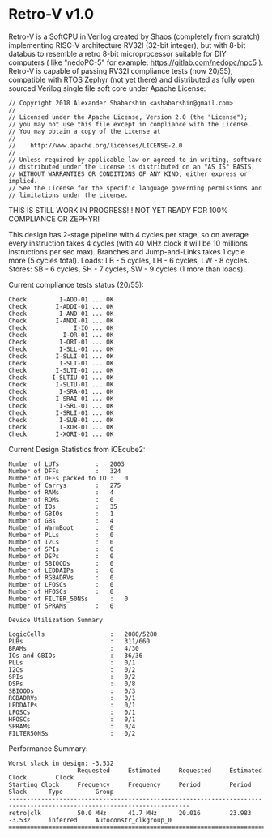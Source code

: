 # Retro-V v1.0
Retro-V is a SoftCPU in Verilog created by Shaos (completely from scratch)
implementing RISC-V architecture RV32I (32-bit integer), but with 8-bit databus
to resemble a retro 8-bit microprocessor suitable for DIY computers
( like "nedoPC-5" for example: https://gitlab.com/nedopc/npc5 ).
Retro-V is capable of passing RV32I compliance tests (now 20/55), compatible with RTOS Zephyr (not yet there)
and distributed as fully open sourced Verilog single file soft core under Apache License:

    // Copyright 2018 Alexander Shabarshin <ashabarshin@gmail.com>
    //
    // Licensed under the Apache License, Version 2.0 (the "License");
    // you may not use this file except in compliance with the License.
    // You may obtain a copy of the License at
    //
    //    http://www.apache.org/licenses/LICENSE-2.0
    //
    // Unless required by applicable law or agreed to in writing, software
    // distributed under the License is distributed on an "AS IS" BASIS,
    // WITHOUT WARRANTIES OR CONDITIONS OF ANY KIND, either express or implied.
    // See the License for the specific language governing permissions and
    // limitations under the License.

THIS IS STILL WORK IN PROGRESS!!! NOT YET READY FOR 100% COMPLIANCE OR ZEPHYR!

This design has 2-stage pipeline with 4 cycles per stage, so on average every instruction
takes 4 cycles (with 40 MHz clock it will be 10 millions instructions per sec max).
Branches and Jump-and-Links takes 1 cycle more (5 cycles total).
Loads: LB - 5 cycles, LH - 6 cycles, LW - 8 cycles.
Stores: SB - 6 cycles, SH - 7 cycles, SW - 9 cycles (1 more than loads).

Current compliance tests status (20/55):

    Check         I-ADD-01 ... OK
    Check        I-ADDI-01 ... OK
    Check         I-AND-01 ... OK
    Check        I-ANDI-01 ... OK
    Check             I-IO ... OK
    Check          I-OR-01 ... OK
    Check         I-ORI-01 ... OK
    Check         I-SLL-01 ... OK
    Check        I-SLLI-01 ... OK
    Check         I-SLT-01 ... OK
    Check        I-SLTI-01 ... OK
    Check       I-SLTIU-01 ... OK
    Check        I-SLTU-01 ... OK
    Check         I-SRA-01 ... OK
    Check        I-SRAI-01 ... OK
    Check         I-SRL-01 ... OK
    Check        I-SRLI-01 ... OK
    Check         I-SUB-01 ... OK
    Check         I-XOR-01 ... OK
    Check        I-XORI-01 ... OK

Current Design Statistics from iCEcube2:

    Number of LUTs      	:	2003
    Number of DFFs      	:	324
    Number of DFFs packed to IO	:	0
    Number of Carrys    	:	275
    Number of RAMs      	:	4
    Number of ROMs      	:	0
    Number of IOs       	:	35
    Number of GBIOs     	:	1
    Number of GBs       	:	4
    Number of WarmBoot  	:	0
    Number of PLLs      	:	0
    Number of I2Cs      	:	0
    Number of SPIs      	:	0
    Number of DSPs      	:	0
    Number of SBIOODs     	:	0
    Number of LEDDAIPs     	:	0
    Number of RGBADRVs     	:	0
    Number of LFOSCs     	:	0
    Number of HFOSCs     	:	0
    Number of FILTER_50NSs     	:	0
    Number of SPRAMs     	:	0

    Device Utilization Summary

    LogicCells                  :	2080/5280
    PLBs                        :	311/660
    BRAMs                       :	4/30
    IOs and GBIOs               :	36/36
    PLLs                        :	0/1
    I2Cs                        :	0/2
    SPIs                        :	0/2
    DSPs                        :	0/8
    SBIOODs                     :	0/3
    RGBADRVs                    :	0/1
    LEDDAIPs                    :	0/1
    LFOSCs                      :	0/1
    HFOSCs                      :	0/1
    SPRAMs                      :	0/4
    FILTER50NSs                 :	0/2

Performance Summary:

    Worst slack in design: -3.532
                       Requested     Estimated     Requested     Estimated                Clock        Clock                
    Starting Clock     Frequency     Frequency     Period        Period        Slack      Type         Group                
    ------------------------------------------------------------------------------------------------------------------------
    retro|clk          50.0 MHz      41.7 MHz      20.016        23.983        -3.532     inferred     Autoconstr_clkgroup_0
    ========================================================================================================================
